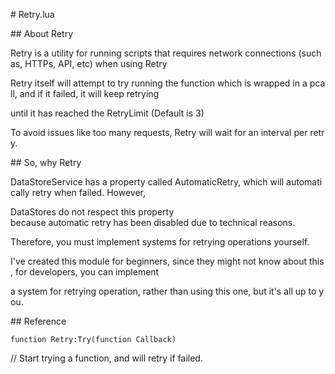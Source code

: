 # Retry.lua

## About Retry

Retry is a utility for running scripts that requires network connections (such as, HTTPs, API, etc) when using Retry

Retry itself will attempt to try running the function which is wrapped in a pcall, and if it failed, it will keep retrying

until it has reached the RetryLimit (Default is 3)

To avoid issues like too many requests, Retry will wait for an interval per retry.

## So, why Retry

DataStoreService has a property called AutomaticRetry, which will automatically retry when failed. However,

DataStores do not respect this property because automatic retry has been disabled due to technical reasons.

Therefore, you must implement systems for retrying operations yourself.

I've created this module for beginners, since they might not know about this, for developers, you can implement

a system for retrying operation, rather than using this one, but it's all up to you.

## Reference

```function Retry:Try(function Callback)```

// Start trying a function, and will retry if failed.
